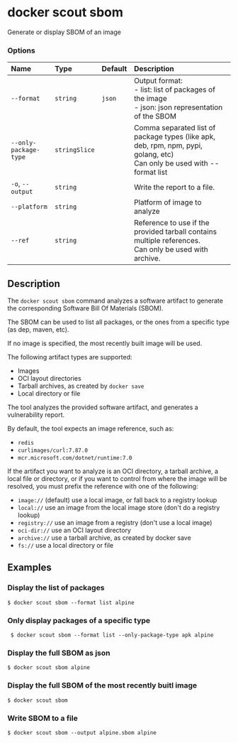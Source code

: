 # docker scout sbom

<!---MARKER_GEN_START-->
Generate or display SBOM of an image

### Options

| Name                  | Type          | Default | Description                                                                                                               |
|:----------------------|:--------------|:--------|:--------------------------------------------------------------------------------------------------------------------------|
| `--format`            | `string`      | `json`  | Output format:<br>- list: list of packages of the image<br>- json: json representation of the SBOM                        |
| `--only-package-type` | `stringSlice` |         | Comma separated list of package types (like apk, deb, rpm, npm, pypi, golang, etc)<br>Can only be used with --format list |
| `-o`, `--output`      | `string`      |         | Write the report to a file.                                                                                               |
| `--platform`          | `string`      |         | Platform of image to analyze                                                                                              |
| `--ref`               | `string`      |         | Reference to use if the provided tarball contains multiple references.<br>Can only be used with archive.                  |


<!---MARKER_GEN_END-->

## Description

The `docker scout sbom` command analyzes a software artifact to generate the corresponding Software Bill Of Materials (SBOM).

The SBOM can be used to list all packages, or the ones from a specific type (as dep, maven, etc).

If no image is specified, the most recently built image will be used.

The following artifact types are supported:

- Images
- OCI layout directories
- Tarball archives, as created by `docker save`
- Local directory or file

The tool analyzes the provided software artifact, and generates a vulnerability report.

By default, the tool expects an image reference, such as:

- `redis`
- `curlimages/curl:7.87.0`
- `mcr.microsoft.com/dotnet/runtime:7.0`

If the artifact you want to analyze is an OCI directory, a tarball archive, a local file or directory,
or if you want to control from where the image will be resolved, you must prefix the reference with one of the following:

- `image://` (default) use a local image, or fall back to a registry lookup
- `local://` use an image from the local image store (don't do a registry lookup)
- `registry://` use an image from a registry (don't use a local image)
- `oci-dir://` use an OCI layout directory
- `archive://` use a tarball archive, as created by docker save
- `fs://` use a local directory or file

## Examples

### Display the list of packages

```console
$ docker scout sbom --format list alpine
```

### Only display packages of a specific type

```console
 $ docker scout sbom --format list --only-package-type apk alpine
```

### Display the full SBOM as json

```console
$ docker scout sbom alpine
```

### Display the full SBOM of the most recently buitl image

```console
$ docker scout sbom
```

### Write SBOM to a file

```console
$ docker scout sbom --output alpine.sbom alpine
```
